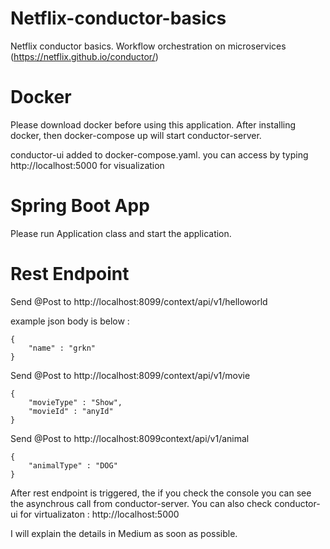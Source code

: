 # Netflix-conductor-basics
Netflix conductor basics. Workflow orchestration on microservices (https://netflix.github.io/conductor/)

# Docker

Please download docker before using this application. After installing docker, then docker-compose up will start conductor-server.

conductor-ui added to docker-compose.yaml. you can access by typing http://localhost:5000 for visualization

# Spring Boot App

Please run Application class and start the application.

# Rest Endpoint

Send @Post to http://localhost:8099/context/api/v1/helloworld

example json body is below : 

```
{
    "name" : "grkn"
}
```

Send @Post to http://localhost:8099/context/api/v1/movie

```
{
    "movieType" : "Show",
    "movieId" : "anyId"
}
```

Send @Post to http://localhost:8099context/api/v1/animal

```
{
    "animalType" : "DOG"
}
```


After rest endpoint is triggered, the if you check the console you can see the asynchrous call from conductor-server.
You can also check conductor-ui for virtualizaton : http://localhost:5000

I will explain the details in Medium as soon as possible.

